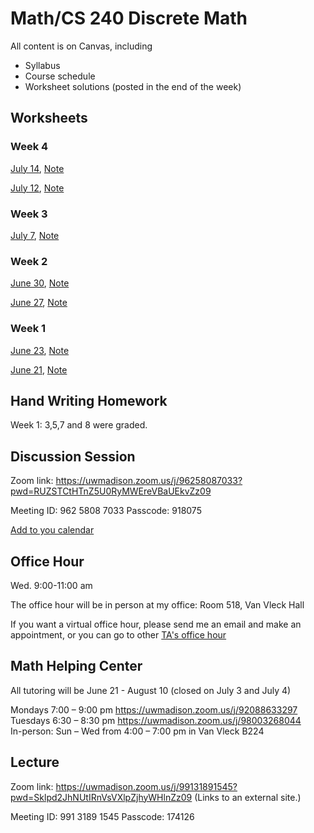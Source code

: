 # Math/CS 240 Discrete Math

All content is on Canvas, including
* Syllabus
* Course schedule
* Worksheet solutions (posted in the end of the week)

## Worksheets

<!--

### Week 8
[Aug 9](8_2.pdf), [Note](8_2_note.pdf)

[Aug 11](8_1.pdf), [Note](8_1_note.pdf)


### Week 7
[Aug 2](7_2.pdf), [Note](7_2_note.pdf)

[Aug 4](7_1.pdf), [Note](7_1_note.pdf)



### Week 6
[July 26](6_2.pdf), [Note](6_2_note.pdf)

[July 28](6_1.pdf), [Note](6_1_note.pdf)



### Week 5
[July 19](5_2.pdf), [Note](5_2_note.pdf)

[July 21](5_1.pdf), [Note](5_1_note.pdf)


-->

### Week 4

[July 14](4_2.pdf), [Note](4_2_note.pdf)

[July 12](4_1.pdf), [Note](4_1_note.pdf)


### Week 3

[July 7](3_1.pdf), [Note](3_1_note.pdf)

### Week 2
[June 30](2_2.pdf), [Note](2_2_note.pdf)

[June 27](2_1.pdf), [Note](2_1_note.pdf)

### Week 1

[June 23](1_2.pdf), [Note](1_2_note.pdf)

[June 21](1_1.pdf), [Note](1_1_note.pdf)

## Hand Writing Homework

Week 1: 3,5,7 and 8 were graded.


## Discussion Session
Zoom link: https://uwmadison.zoom.us/j/96258087033?pwd=RUZSTCtHTnZ5U0RyMWEreVBaUEkvZz09

Meeting ID: 962 5808 7033
Passcode: 918075

[Add to you calendar](https://uwmadison.zoom.us/meeting/tJIvcuGopjwqGdfIegdePhoNCPM3SoHkdBvG/ics?icsToken=98tyKuCurD4iGtySsBqERowAAI_4WfTxiGZfjadbtRriByVjagzYFdJvYYFwONPU)

## Office Hour 
Wed. 9:00-11:00 am <br />

The office hour will be in person at my office: Room 518, Van Vleck Hall <br />

If you want a virtual office hour, please send me an email and make an appointment, or you can go to other [TA's office hour](https://canvas.wisc.edu/courses/301808/pages/lecture-discussion-and-office-hour-zoom-links?module_item_id=5045409)


## Math Helping Center
All tutoring will be June 21 - August 10 (closed on July 3 and July 4)

Mondays 7:00 – 9:00 pm https://uwmadison.zoom.us/j/92088633297 <br />
Tuesdays 6:30 – 8:30 pm https://uwmadison.zoom.us/j/98003268044 <br />
In-person: Sun – Wed from 4:00 – 7:00 pm in Van Vleck B224

## Lecture
Zoom link: https://uwmadison.zoom.us/j/99131891545?pwd=Sklpd2JhNUtIRnVsVXlpZjhyWHlnZz09 (Links to an external site.)

Meeting ID: 991 3189 1545
Passcode: 174126